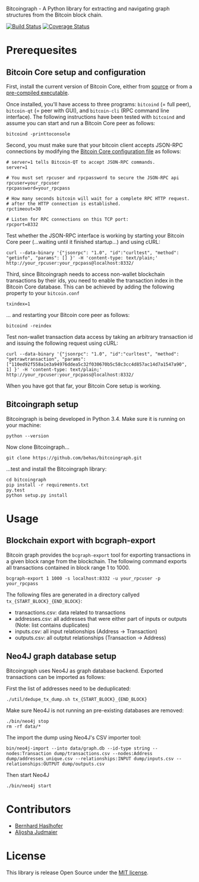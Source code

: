 Bitcoingraph - A Python library for extracting and navigating graph structures from the Bitcoin block chain.

[![Build Status](https://travis-ci.org/behas/bitcoingraph.svg?branch=develop)](https://travis-ci.org/behas/bitcoingraph)  [![Coverage Status](https://coveralls.io/repos/behas/bitcoingraph/badge.svg?branch=develop)](https://coveralls.io/r/behas/bitcoingraph?branch=develop)

# Prerequesites

## Bitcoin Core setup and configuration

First, install the current version of Bitcoin Core, either from [source](https://github.com/bitcoin/bitcoin) or from a [pre-compiled executable](https://bitcoin.org/en/download).

Once installed, you'll have access to three programs: `bitcoind` (= full peer), `bitcoin-qt` (= peer with GUI), and `bitcoin-cli` (RPC command line interface). The following instructions have been tested with `bitcoind` and assume you can start and run a Bitcoin Core peer as follows:

    bitcoind -printtoconsole

Second, you must make sure that your bitcoin client accepts JSON-RPC connections by modifying the [Bitcoin Core configuration file][bc_conf] as follows:

    # server=1 tells Bitcoin-QT to accept JSON-RPC commands.
    server=1

    # You must set rpcuser and rpcpassword to secure the JSON-RPC api
    rpcuser=your_rpcuser
    rpcpassword=your_rpcpass

    # How many seconds bitcoin will wait for a complete RPC HTTP request.
    # after the HTTP connection is established.
    rpctimeout=30

    # Listen for RPC connections on this TCP port:
    rpcport=8332

Test whether the JSON-RPC interface is working by starting your Bitcoin Core peer (...waiting until it finished startup...) and using cURL:

    curl --data-binary '{"jsonrpc": "1.0", "id":"curltest", "method": "getinfo", "params": [] }' -H 'content-type: text/plain;' http://your_rpcuser:your_rpcpass@localhost:8332/


Third, since Bitcoingraph needs to access non-wallet blockchain transactions by their ids, you need to enable the transaction index in the Bitcoin Core database. This can be achieved by adding the following property to your `bitcoin.conf`

    txindex=1

... and restarting your Bitcoin core peer as follows:

    bitcoind -reindex


Test non-wallet transaction data access by taking an arbitrary transaction id and issuing the following request using cURL:

    curl --data-binary '{"jsonrpc": "1.0", "id":"curltest", "method": "getrawtransaction", "params": ["110ed92f558a1e3a94976ddea5c32f030670b5c58c3cc4d857ac14d7a1547a90", 1] }' -H 'content-type: text/plain;' http://your_rpcuser:your_rpcpass@localhost:8332/


When you have got that far, your Bitcoin Core setup is working.

## Bitcoingraph setup

Bitcoingraph is being developed in Python 3.4. Make sure it is running on your machine:

    python --version


Now clone Bitcoingraph...

    git clone https://github.com/behas/bitcoingraph.git


...test and install the Bitcoingraph library:

    cd bitcoingraph
    pip install -r requirements.txt
    py.test
    python setup.py install



# Usage

## Blockchain export with bcgraph-export

Bitcoin graph provides the `bcgraph-export` tool for exporting transactions in a given block range from the blockchain. The following command exports all transactions contained in block range 1 to 1000.

    bcgraph-export 1 1000 -s localhost:8332 -u your_rpcuser -p your_rpcpass

The following files are generated in a directory callyed `tx_{START_BLOCK}_{END_BLOCK}`:

+ transactions.csv: data related to transactions
+ addresses.csv: all addresses that were either part of inputs or outputs (Note: list contains duplicates)
+ inputs.csv: all input relationships (Address -> Transaction)
+ outputs.csv: all outptut relationships (Transaction -> Address)


## Neo4J graph database setup

Bitcoingraph uses Neo4J as graph database backend. Exported transactions can be imported as follows:

First the list of addresses need to be deduplicated:

    ./util/dedupe_tx_dump.sh tx_{START_BLOCK}_{END_BLOCK}


Make sure Neo4J is not running an pre-existing databases are removed:

    ./bin/neo4j stop
    rm -rf data/*


The import the dump using Neo4J's CSV importer tool:

    bin/neo4j-import --into data/graph.db --id-type string --nodes:Transaction dump/transactions.csv --nodes:Address dump/addresses_unique.csv --relationships:INPUT dump/inputs.csv --relationships:OUTPUT dump/outputs.csv


Then start Neo4J

    ./bin/neo4j start


# Contributors

* [Bernhard Haslhofer](mailto:bernhard.haslhofer@ait.ac.at)
* [Aljosha Judmaier](mailto:judmayer@xylem-technologies.com)

# License

This library is release Open Source under the [MIT license](http://opensource.org/licenses/MIT).

[bc_core]: https://github.com/bitcoin/bitcoin "Bitcoin Core"
[bc_conf]: https://en.bitcoin.it/wiki/Running_Bitcoin#Bitcoin.conf_Configuration_File "Bitcoin Core configuration file"

